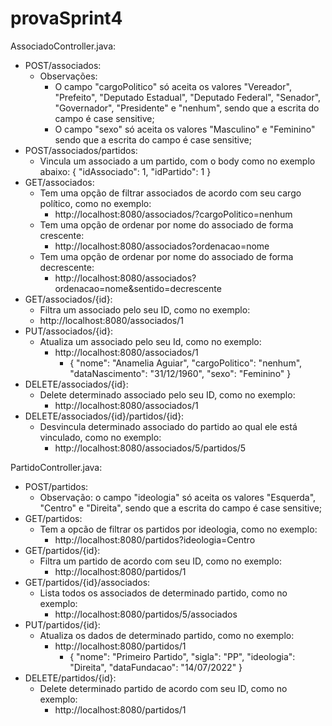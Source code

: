 # provaSprint4

AssociadoController.java:
- POST/associados:
  - Observações:
    - O campo "cargoPolitico" só aceita os valores "Vereador", "Prefeito", "Deputado Estadual", "Deputado Federal", "Senador", "Governador", "Presidente" e "nenhum",         sendo que a escrita do campo é case sensitive;
    - O campo "sexo" só aceita os valores "Masculino" e "Feminino" sendo que a escrita do campo é case sensitive; 
- POST/associados/partidos:
  - Vincula um associado a um partido, com o body como no exemplo abaixo:
    {
    "idAssociado": 1,
    "idPartido": 1
    }
- GET/associados:
  - Tem uma opção de filtrar associados de acordo com seu cargo político, como no exemplo:
    - http://localhost:8080/associados/?cargoPolitico=nenhum
  - Tem uma opção de ordenar por nome do associado de forma crescente:
    - http://localhost:8080/associados?ordenacao=nome
  - Tem uma opção de ordenar por nome do associado de forma decrescente:
    - http://localhost:8080/associados?ordenacao=nome&sentido=decrescente
- GET/associados/{id}:
  -   Filtra um associado pelo seu ID, como no exemplo:
    - http://localhost:8080/associados/1
- PUT/associados/{id}:
  - Atualiza um associado pelo seu Id, como no exemplo:
    - http://localhost:8080/associados/1
      -   {
          "nome": "Anamelia Aguiar",
          "cargoPolitico": "nenhum",
          "dataNascimento": "31/12/1960",
          "sexo": "Feminino"
          }
- DELETE/associados/{id}:
  - Delete determinado associado pelo seu ID, como no exemplo:
    - http://localhost:8080/associados/1
- DELETE/associados/{id}/partidos/{id}:
  - Desvincula determinado associado do partido ao qual ele está vinculado, como no exemplo:
    - http://localhost:8080/associados/5/partidos/5

PartidoController.java:
- POST/partidos:
  - Observação: o campo "ideologia" só aceita os valores "Esquerda", "Centro" e "Direita", sendo que a escrita do campo é case sensitive;
- GET/partidos:
  - Tem a opcão de filtrar os partidos por ideologia, como no exemplo:
    - http://localhost:8080/partidos?ideologia=Centro
- GET/partidos/{id}:
  - Filtra um partido de acordo com seu ID, como no exemplo:
    - http://localhost:8080/partidos/1
- GET/partidos/{id}/associados:
  - Lista todos os associados de determinado partido, como no exemplo:
    - http://localhost:8080/partidos/5/associados
- PUT/partidos/{id}:
  - Atualiza os dados de determinado partido, como no exemplo:
    - http://localhost:8080/partidos/1
      - {
        "nome": "Primeiro Partido",
        "sigla": "PP",
        "ideologia": "Direita",
        "dataFundacao": "14/07/2022"
        }
- DELETE/partidos/{id}:
  - Delete determinado partido de acordo com seu ID, como no exemplo:
    - http://localhost:8080/partidos/1
  
